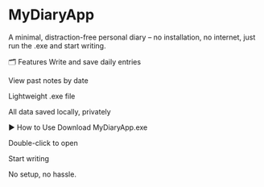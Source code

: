 # MyDiaryApp
A minimal, distraction-free personal diary – no installation, no internet, just run the .exe and start writing.

🗂️ Features
Write and save daily entries

View past notes by date

Lightweight .exe file 

All data saved locally, privately

▶️ How to Use
Download MyDiaryApp.exe

Double-click to open

Start writing

No setup, no hassle.
